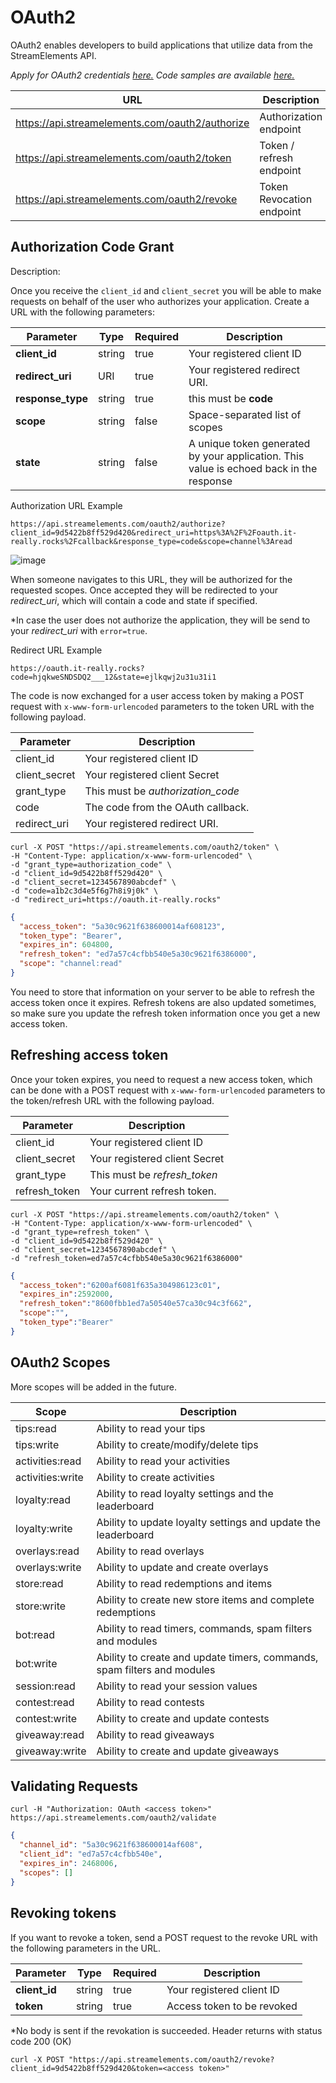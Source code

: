# OAuth2

OAuth2 enables developers to build applications that utilize data from the StreamElements API.

*Apply for OAuth2 credentials [here.](https://strms.net/oauth2_request)*
*Code samples are available [here.](https://github.com/StreamElements/authentication-samples)*

| URL                                                | Description               |
|----------------------------------------------------|---------------------------|
| https://api.streamelements.com/oauth2/authorize    | Authorization endpoint    |
| https://api.streamelements.com/oauth2/token        | Token / refresh endpoint  |
| https://api.streamelements.com/oauth2/revoke       | Token Revocation endpoint |

## Authorization Code Grant

Description:

Once you receive the ```client_id``` and ```client_secret``` you will be able to make requests on behalf of the user who authorizes your application. Create a URL with the following parameters:

| Parameter         | Type   | Required | Description                                                                             |
|-------------------|--------|----------|-----------------------------------------------------------------------------------------|
| **client_id**     | string | true     | Your registered client ID                                                               |
| **redirect_uri**  | URI    | true     | Your registered redirect URI.                                                           |
| **response_type** | string | true     | this must be **code**                                                                   |
| **scope**         | string | false    | Space-separated list of scopes                                                          |
| **state**         | string | false    | A unique token generated by your application. This value is echoed back in the response |

Authorization URL Example

```text
https://api.streamelements.com/oauth2/authorize?client_id=9d5422b8ff529d420&redirect_uri=https%3A%2F%2Foauth.it-really.rocks%2Fcallback&response_type=code&scope=channel%3Aread
```

![image](https://user-images.githubusercontent.com/75918726/226506102-731911c3-9fdf-4f24-86fe-de22dfc3da38.png)

When someone navigates to this URL, they will be authorized for the requested scopes. Once accepted they will be
redirected to your *redirect_uri*, which will contain a code and state if specified.

*In case the user does not authorize the application, they will be send to your *redirect_uri* with ```error=true```.

Redirect URL Example

```text
https://oauth.it-really.rocks?code=hjqkweSNDSDQ2___12&state=ejlkqwj2u31u31i1
```

The code is now exchanged for a user access token by making a POST request with `x-www-form-urlencoded` parameters to the token URL with the following payload.

| Parameter     | Description                       |
|---------------|-----------------------------------|
| client_id     | Your registered client ID         |
| client_secret | Your registered client Secret     |
| grant_type    | This must be *authorization_code* |
| code          | The code from the OAuth callback. |
| redirect_uri  | Your registered redirect URI.     |

<!--
type: tab
title: Request using curl
-->

```text
curl -X POST "https://api.streamelements.com/oauth2/token" \
-H "Content-Type: application/x-www-form-urlencoded" \
-d "grant_type=authorization_code" \
-d "client_id=9d5422b8ff529d420" \
-d "client_secret=1234567890abcdef" \
-d "code=a1b2c3d4e5f6g7h8i9j0k" \
-d "redirect_uri=https://oauth.it-really.rocks"
```
<!--
type: tab
title: Access token response
-->

```json
{
  "access_token": "5a30c9621f638600014af608123",
  "token_type": "Bearer",
  "expires_in": 604800,
  "refresh_token": "ed7a57c4cfbb540e5a30c9621f6386000",
  "scope": "channel:read"
}
```
<!-- type: tab-end -->

You need to store that information on your server to be able to refresh the access token once it expires. Refresh tokens are also updated sometimes, so make sure you update the refresh token information once you get a new access token.

## Refreshing access token

Once your token expires, you need to request a new access token, which can be done with a POST request with `x-www-form-urlencoded` parameters to the token/refresh URL with the following payload.

| Parameter     | Description                       |
|---------------|-----------------------------------|
| client_id     | Your registered client ID         |
| client_secret | Your registered client Secret     |
| grant_type    | This must be *refresh_token*      |
| refresh_token | Your current refresh token.       |

<!--
type: tab
title: Request using curl
-->

```text
curl -X POST "https://api.streamelements.com/oauth2/token" \
-H "Content-Type: application/x-www-form-urlencoded" \
-d "grant_type=refresh_token" \
-d "client_id=9d5422b8ff529d420" \
-d "client_secret=1234567890abcdef" \
-d "refresh_token=ed7a57c4cfbb540e5a30c9621f6386000"
```

<!--
type: tab
title: Refresh token response
-->

```json
{
  "access_token":"6200af6081f635a304986123c01",
  "expires_in":2592000,
  "refresh_token":"8600fbb1ed7a50540e57ca30c94c3f662",
  "scope":"",
  "token_type":"Bearer"
}
```
<!-- type: tab-end -->

## OAuth2 Scopes

More scopes will be added in the future.

| Scope            | Description                                                             |
|------------------|-------------------------------------------------------------------------|
| tips:read        | Ability to read your tips                                               |
| tips:write       | Ability to create/modify/delete tips                                    |
| activities:read  | Ability to read your activities                                         |
| activities:write | Ability to create activities                                            |
| loyalty:read     | Ability to read loyalty settings and the leaderboard                    |
| loyalty:write    | Ability to update loyalty settings and update the leaderboard           |
| overlays:read    | Ability to read overlays                                                |
| overlays:write   | Ability to update and create overlays                                   |
| store:read       | Ability to read redemptions and items                                   |
| store:write      | Ability to create new store items and complete redemptions              |
| bot:read         | Ability to read timers, commands, spam filters and modules              |
| bot:write        | Ability to create and update timers, commands, spam filters and modules |
| session:read     | Ability to read your session values                                     |
| contest:read     | Ability to read contests                                                |
| contest:write    | Ability to create and update contests                                   |
| giveaway:read    | Ability to read giveaways                                               |
| giveaway:write   | Ability to create and update giveaways                                  |

## Validating Requests

<!--
type: tab
title: Sample request
-->

```text
curl -H "Authorization: OAuth <access token>" https://api.streamelements.com/oauth2/validate
```

<!--
type: tab
title: Sample response
-->

```json
{
  "channel_id": "5a30c9621f638600014af608",
  "client_id": "ed7a57c4cfbb540e",
  "expires_in": 2468006,
  "scopes": []
}
```
<!-- type: tab-end -->

## Revoking tokens

If you want to revoke a token, send a POST request to the revoke URL with the following parameters in the URL. 

| Parameter         | Type   | Required | Description                                                                             |
|-------------------|--------|----------|-----------------------------------------------------------------------------------------|
| **client_id**     | string | true     | Your registered client ID                                                               |
| **token**         | string | true     | Access token to be revoked                                                              |

*No body is sent if the revokation is succeeded. Header returns with status code 200 (OK)

```text
curl -X POST "https://api.streamelements.com/oauth2/revoke?client_id=9d5422b8ff529d420&token=<access token>"
```
